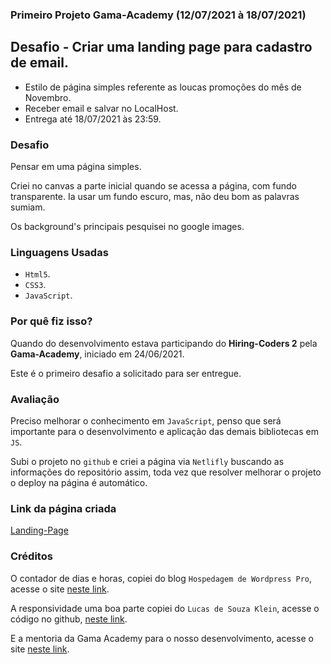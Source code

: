 ### Primeiro Projeto Gama-Academy (12/07/2021 à 18/07/2021)

## Desafio - Criar uma **landing page** para cadastro de email.

* Estilo de página simples referente as loucas promoções do mês de Novembro.
* Receber email e salvar no LocalHost.
* Entrega até 18/07/2021 às 23:59.

### Desafio

Pensar em uma página simples.

Criei no canvas a parte inicial quando se acessa a página, com fundo transparente.  Ia usar um fundo escuro, mas, não deu bom as palavras sumiam.

Os background's principais pesquisei no google images.

### Linguagens Usadas

* `Html5`.
* `CSS3`.
* `JavaScript`.

### Por quê fiz isso?

Quando do desenvolvimento estava participando do **Hiring-Coders 2** pela **Gama-Academy**, iniciado em 24/06/2021.

Este é o primeiro desafio a solicitado para ser entregue.

### Avaliação

Preciso melhorar o conhecimento em `JavaScript`, penso que será importante para o desenvolvimento e aplicação das demais bibliotecas em `JS`.

Subi o projeto no `github` e criei a página via `Netlifly` buscando as informações do repositório assim, toda vez que resolver melhorar o projeto o deploy na página é automático.

### Link da página criada

[Landing-Page](https://landpagind-desafio-hiringcoders2.netlify.app/)

### Créditos

O contador de dias e horas, copiei do blog `Hospedagem de Wordpress Pro`, acesse o site [neste link](https://hospedagemwordpresspro.com.br/contador-de-dias-para-black-friday-em-javascript-e-css/).

A responsividade uma boa parte copiei do `Lucas de Souza Klein`, acesse o código no github, [neste link](https://github.com/olucasklein/gama-blackfriday-relampago/blob/master/styles/style.css).

E a mentoria da Gama Academy para o nosso desenvolvimento, acesse o site [neste link](https://www.gama.academy/?utm_source=google&utm_medium=compramidia&utm_campaign=institucional-brand).

